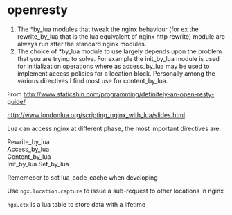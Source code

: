 # openresty

<!--
ID: 89e3196b-4716-459f-b5f9-787bb0466189
Status: publish
Date: 2017-05-30T13:44:00
Modified: 2017-05-30T13:44:00
wp_id: 692
-->

1. The *by_lua modules that tweak the nginx behaviour (for ex the rewrite_by_lua that is the lua equivalent of nginx http rewrite) module are always run after the standard nginx modules.
2. The choice of *by_lua module to use largely depends upon the problem that you are trying to solve. For example the init_by_lua module is used for initialization operations where as access_by_lua may be used to implement access policies for a location block. Personally among the various directives I find most use for content_by_lua. 

From <http://www.staticshin.com/programming/definitely-an-open-resty-guide/> 


http://www.londonlua.org/scripting_nginx_with_lua/slides.html

Lua can access nginx at different phase, the most important directives are:

Rewrite_by_lua	
Access_by_lua	
Content_by_lua	
Init_by_lua	
Set_by_lua	
	

Rememeber to set lua_code_cache when developing

Use `ngx.location.capture` to issue a sub-request to other locations in nginx 

`ngx.ctx` is a lua table to store data with a lifetime